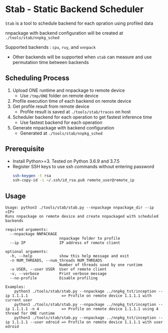 # Stab - Static Backend Scheduler

`Stab` is a tool to schedule backend for each opration using profiled data

nnpackage with backend configuration will be created at `./tools/stab/nnpkg_sched`

Supported backends : `cpu`, `ruy`, and `xnnpack`
- Other backends will be supported when `stab` can measure and use permutation time between backends

## Scheduling Process

1. Upload ONE runtime and nnpackage to remote device
   - Use `/tmp/ONE` folder on remote device
1. Profile execution time of each backend on remote device
1. Get profile result from remote device
   - Profile result is saved at `./tools/stab/traces` on host
1. Scheduler backend for each operation to get fastest inference time
   - Use fastest backend for each operation
1. Generate nnpackage with backend configuration
   - Generated at `./tools/stab/nnpkg_sched`

## Prerequisite

- Install Python>=3. Tested on Python 3.6.9 and 3.7.5
- Register SSH keys to use ssh commands without entering password
  ```bash
  ssh-keygen -t rsa
  ssh-copy-id -i ~/.ssh/id_rsa.pub remote_user@remote_ip
  ```

## Usage

```
Usage: python3 ./tools/stab/stab.py --nnpackage nnpackage_dir --ip <IP>
Runs nnpackage on remote device and create nnpackaged with scheduled backends

required arguments:
  --nnpackage NNPACKAGE
                        nnpackage folder to profile
  --ip IP               IP address of remote client

optional arguments:
  -h, --help            show this help message and exit
  -n NUM_THREADS, --num_threads NUM_THREADS
                        Number of threads used by one runtime
  -u USER, --user USER  User of remote client
  -v, --verbose         Print verbose message
  --no-profile          Disable profiling

Examples:
    python3 ./tools/stab/stab.py --nnpackage ../nnpkg_tst/inception --ip 1.1.1.1               => Profile on remote device 1.1.1.1 with current user
    python3 ./tools/stab/stab.py --nnpackage ../nnpkg_tst/inception --ip 1.1.1.1 -n 4          => Profile on remote device 1.1.1.1 using 4 thread for ONE runtime
    python3 ./tools/stab/stab.py --nnpackage ../nnpkg_tst/inception --ip 1.1.1.1 --user odroid => Profile on remote device 1.1.1.1 with user odroid
```
